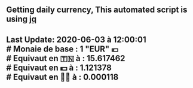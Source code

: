 ## Getting daily currency, This automated script is using [jq](https://stedolan.github.io/jq/)
## Last Update:  2020-06-03 à 12:00:01 </br># Monaie de base : 1 "EUR" 💶 </br> # Equivaut en 🇹🇳 à :  15.617462 </br> # Equivaut en 💵 à : 1.121378</br> # Equivaut en 🐱‍💻 à :  0.000118
